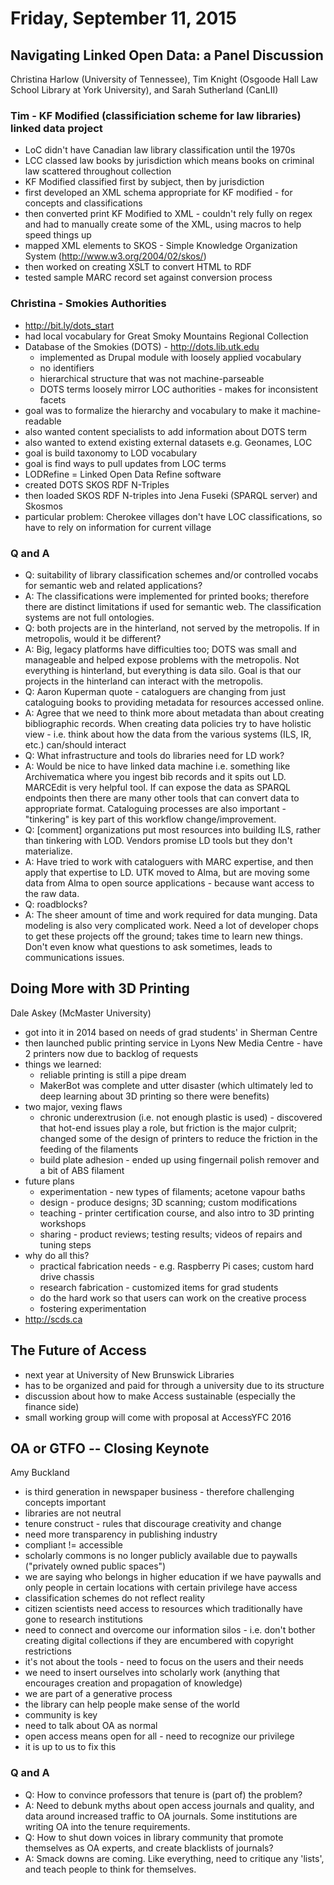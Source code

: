 # Friday, September 11, 2015

## Navigating Linked Open Data: a Panel Discussion

Christina Harlow (University of Tennessee), Tim Knight (Osgoode Hall Law School Library at York University), and Sarah Sutherland (CanLII)

### Tim - KF Modified (classificiation scheme for law libraries) linked data project

- LoC didn't have Canadian law library classification until the 1970s
- LCC classed law books by jurisdiction which means books on criminal law scattered throughout collection
- KF Modified classified first by subject, then by jurisdiction
- first developed an XML schema appropriate for KF modified - for concepts and classifications
- then converted print KF Modified to XML - couldn't rely fully on regex and had to manually create some of the XML, using macros to help speed things up
- mapped XML elements to SKOS - Simple Knowledge Organization System (http://www.w3.org/2004/02/skos/)
- then worked on creating XSLT to convert HTML to RDF
- tested sample MARC record set against conversion process
    
### Christina - Smokies Authorities

- http://bit.ly/dots_start
- had local vocabulary for Great Smoky Mountains Regional Collection
- Database of the Smokies (DOTS) - http://dots.lib.utk.edu
    - implemented as Drupal module with loosely applied vocabulary
    - no identifiers
    - hierarchical structure that was not machine-parseable
    - DOTS terms loosely mirror LOC authorities - makes for inconsistent facets
- goal was to formalize the hierarchy and vocabulary to make it machine-readable
- also wanted content specialists to add information about DOTS term
- also wanted to extend existing external datasets e.g. Geonames, LOC
- goal is build taxonomy to LOD vocabulary
- goal is find ways to pull updates from LOC terms
- LODRefine = Linked Open Data Refine software
- created DOTS SKOS RDF N-Triples
- then loaded SKOS RDF N-triples into Jena Fuseki (SPARQL server) and Skosmos
- particular problem: Cherokee villages don't have LOC classifications, so have to rely on information for current village 

### Q and A

- Q: suitability of library classification schemes and/or controlled vocabs for semantic web and related applications?
- A: The classifications were implemented for printed books; therefore there are distinct limitations if used for semantic web.  The classification systems are not full ontologies. 
- Q: both projects are in the hinterland, not served by the metropolis. If in metropolis, would it be different?
- A: Big, legacy platforms have difficulties too; DOTS was small and manageable and helped expose problems with the metropolis. Not everything is hinterland, but everything is data silo. Goal is that our projects in the hinterland can interact with the metropolis. 
- Q: Aaron Kuperman quote - cataloguers are changing from just cataloguing books to providing metadata for resources accessed online.
- A: Agree that we need to think more about metadata than about creating bibliographic records. When creating data policies try to have holistic view - i.e. think about how the data from the various systems (ILS, IR, etc.) can/should interact
- Q: What infrastructure and tools do libraries need for LD work?
- A: Would be nice to have linked data machine i.e. something like Archivematica where you ingest bib records and it spits out LD. MARCEdit is very helpful tool. If can expose the data as SPARQL endpoints then there are many other tools that can convert data to appropriate format. Cataloguing processes are also important - "tinkering" is key part of this workflow change/improvement.
- Q: [comment] organizations put most resources into building ILS, rather than tinkering with LOD. Vendors promise LD tools but they don't materialize.
- A: Have tried to work with cataloguers with MARC expertise, and then apply that expertise to LD. UTK moved to Alma, but are moving some data from Alma to open source applications - because want access to the raw data.
- Q: roadblocks?
- A: The sheer amount of time and work required for data munging. Data modeling is also very complicated work.  Need a lot of developer chops to get these projects off the ground; takes time to learn new things. Don't even know what questions to ask sometimes, leads to communications issues. 


## Doing More with 3D Printing

Dale Askey (McMaster University)

- got into it in 2014 based on needs of grad students' in Sherman Centre
- then launched public printing service in Lyons New Media Centre - have 2 printers now due to backlog of requests
- things we learned:
    - reliable printing is still a pipe dream
    - MakerBot was complete and utter disaster (which ultimately led to deep learning about 3D printing so there were benefits)
- two major, vexing flaws
    - chronic underextrusion (i.e. not enough plastic is used) - discovered that hot-end issues play a role, but friction is the major culprit; changed some of the design of printers to reduce the friction in the feeding of the filaments
    - build plate adhesion - ended up using fingernail polish remover and a bit of ABS filament
- future plans
    - experimentation - new types of filaments; acetone vapour baths
    - design - produce designs; 3D scanning; custom modifications
    - teaching - printer certification course, and also intro to 3D printing workshops
    - sharing - product reviews; testing results; videos of repairs and tuning steps
- why do all this?
    - practical fabrication needs - e.g. Raspberry Pi cases; custom hard drive chassis
    - research fabrication - customized items for grad students
    - do the hard work so that users can work on the creative process
    - fostering experimentation
- http://scds.ca


## The Future of Access

- next year at University of New Brunswick Libraries
- has to be organized and paid for through a university due to its structure
- discussion about how to make Access sustainable (especially the finance side) 
- small working group will come with proposal at AccessYFC 2016


## OA or GTFO -- Closing Keynote

Amy Buckland

- is third generation in newspaper business - therefore challenging concepts important
- libraries are not neutral 
- tenure construct - rules that discourage creativity and change
- need more transparency in publishing industry
- compliant != accessible
- scholarly commons is no longer publicly available due to paywalls ("privately owned public spaces")
- we are saying who belongs in higher education if we have paywalls and only people in certain locations with certain privilege have access
- classification schemes do not reflect reality 
- citizen scientists need access to resources which traditionally have gone to research institutions
- need to connect and overcome our information silos - i.e. don't bother creating digital collections if they are encumbered with copyright restrictions
- it's not about the tools - need to focus on the users and their needs
- we need to insert ourselves into scholarly work (anything that encourages creation and propagation of knowledge)
- we are part of a generative process 
- the library can help people make sense of the world
- community is key 
- need to talk about OA as normal 
- open access means open for all - need to recognize our privilege 
- it is up to us to fix this 

### Q and A

- Q: How to convince professors that tenure is (part of) the problem?
- A: Need to debunk myths about open access journals and quality, and data around increased traffic to OA journals. Some institutions are writing OA into the tenure requirements. 
- Q: How to shut down voices in library community that promote themselves as OA experts, and create blacklists of journals?
- A: Smack downs are coming. Like everything, need to critique any 'lists', and teach people to think for themselves.



